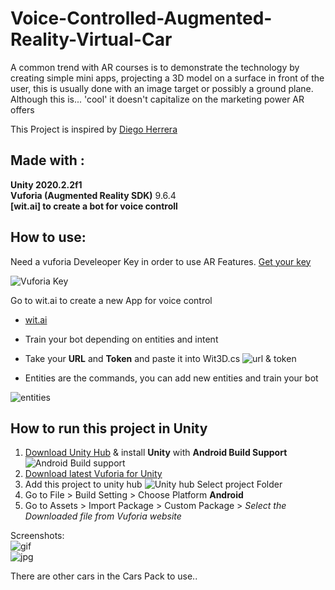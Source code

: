 # Voice-Controlled-Augmented-Reality-Virtual-Car
A common trend with AR courses is to demonstrate the technology by creating simple mini apps, projecting a 3D model on a surface in front of the user, this is usually done with an image target or possibly a ground plane.  Although this is... 'cool' it doesn't capitalize on the marketing power AR offers


This Project is inspired by [Diego Herrera](https://www.udemy.com/user/diego-herrera-2/)

## Made with :

<b>Unity 2020.2.2f1</b>  
<b>Vuforia (Augmented Reality SDK)</b> 9.6.4  
<b>[wit.ai] to create a bot for voice controll</b>


## How to use:  
Need a vuforia Develeoper Key in order to use AR Features. [Get your key](https://developer.vuforia.com/vui/develop/licenses)  
  
![Vuforia Key](https://i.postimg.cc/t4jPNPxz/Vu-key.png)
  
  Go to wit.ai to create a new App for voice control
  * [wit.ai](https://wit.ai/)  
  * Train your bot depending on entities and intent  
  * Take your <b>URL</b> and <b>Token</b> and paste it into Wit3D.cs  ![url & token](https://i.postimg.cc/cCFB6Bhh/url.png)
  
 * Entities are the commands, you can add new entities and train your bot  
   
 ![entities](https://i.postimg.cc/CMvSNVnr/Entittes.png)  
 
 
 ## How to run this project in Unity  
 
 1. [Download Unity Hub](https://unity3d.com/get-unity/download) & install <b>Unity</b> with <b>Android Build Support</b>   ![Android Build support](https://i.postimg.cc/5ydmZt05/sdk.png)
 2. [Download latest Vuforia for Unity](https://developer.vuforia.com/downloads/sdk)  
 3. Add this project to unity hub  ![Unity hub](https://i.postimg.cc/Hs0pG7rn/hub.png) Select project Folder  
 4. Go to File > Build Setting > Choose Platform <b>Android</b>  
 5. Go to Assets > Import Package > Custom Package > _Select the Downloaded file from Vuforia website_
 
   
     
 Screenshots:  
 ![gif](https://i.postimg.cc/4NZdBhZf/ezgif-com-gif-maker.gif)  
 ![jpg](https://i.postimg.cc/5N7VLH2k/sa.jpg)  
 
 
 
 
 There are other cars in the Cars Pack to use..  

